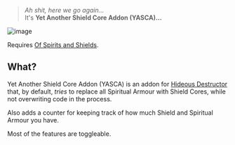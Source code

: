 
> *Ah shit, here we go again...*  
> It's **Yet Another Shield Core Addon (YASCA)...**

![image](https://user-images.githubusercontent.com/32709291/160659217-96c47271-01c4-4b4f-93f4-94048e3a75c1.png)

Requires [Of Spirits and Shields](https://dastrukar.gitlab.io/hddons-list/#mutators:ofspiritsandshields-cryomundus).

## What?
Yet Another Shield Core Addon (YASCA) is an addon for [Hideous Destructor](https://codeberg.org/mc776/hideousdestructor) that, by default, *tries* to replace all Spiritual Armour with Shield Cores, while not overwriting code in the process.

Also adds a counter for keeping track of how much Shield and Spiritual Armour you have.

Most of the features are toggleable.
